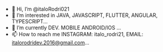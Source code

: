 - 👋 Hi, I’m @italoRodri021
- 👀 I’m interested in JAVA, JAVASCRIPT, FLUTTER, ANGULAR, TYPESCRIPT...
- 🌱 I’m currently DEV. MOBILE ANDROID/IOS ...
- 📫 How to reach me INSTAGRAM: italo_rodri21, EMAIL: italorodridev.2016@gmail.com...

<!---
italoRodri021/italoRodri021 is a ✨ special ✨ repository because its `README.md` (this file) appears on your GitHub profile.
You can click the Preview link to take a look at your changes.
--->
